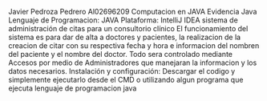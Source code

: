 Javier Pedroza Pedrero Al02696209
Computacion en JAVA
Evidencia Java
Lenguaje de Programacion: JAVA
Plataforma: IntelliJ IDEA
sistema de administración de citas para un consultorio clínico
El funcionamiento del sistema es para dar de alta a doctores y pacientes, 
la realizacion de la creacion de citar con su respectiva fecha y hora e informacion
del nombren del paciente y el nombre del doctor.
Todo sera controlado mediante Accesos por medio de Administradores que manejaran la informacion
y los datos necesarios.
Instalación y configuración:
Descargar el codigo y simplemente ejecutarlo desde el CMD o utilizando algun programa que ejecuta lenguaje de programacion java